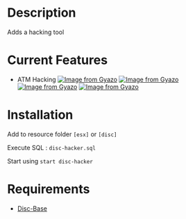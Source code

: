 # Description

Adds a hacking tool

# Current Features

- ATM Hacking
[![Image from Gyazo](https://i.gyazo.com/714ef1bb0cb577488841994da616a3a0.png)](https://gyazo.com/714ef1bb0cb577488841994da616a3a0)
[![Image from Gyazo](https://i.gyazo.com/37b722a71771279a3bcb45797ff0c325.png)](https://gyazo.com/37b722a71771279a3bcb45797ff0c325)
[![Image from Gyazo](https://i.gyazo.com/6bb3c0ece4ca58273bb67c5a1a9d15da.png)](https://gyazo.com/6bb3c0ece4ca58273bb67c5a1a9d15da)
[![Image from Gyazo](https://i.gyazo.com/041e5ea32e38318b9494f46b8d7559f4.png)](https://gyazo.com/041e5ea32e38318b9494f46b8d7559f4)
# Installation
Add to resource folder `[esx]` or `[disc]`

Execute SQL : `disc-hacker.sql`

Start using `start disc-hacker`

# Requirements

- [Disc-Base](https://github.com/DiscworldZA/gta-resources/tree/master/disc-base)

